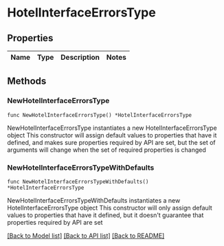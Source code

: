 # HotelInterfaceErrorsType

## Properties

Name | Type | Description | Notes
------------ | ------------- | ------------- | -------------

## Methods

### NewHotelInterfaceErrorsType

`func NewHotelInterfaceErrorsType() *HotelInterfaceErrorsType`

NewHotelInterfaceErrorsType instantiates a new HotelInterfaceErrorsType object
This constructor will assign default values to properties that have it defined,
and makes sure properties required by API are set, but the set of arguments
will change when the set of required properties is changed

### NewHotelInterfaceErrorsTypeWithDefaults

`func NewHotelInterfaceErrorsTypeWithDefaults() *HotelInterfaceErrorsType`

NewHotelInterfaceErrorsTypeWithDefaults instantiates a new HotelInterfaceErrorsType object
This constructor will only assign default values to properties that have it defined,
but it doesn't guarantee that properties required by API are set


[[Back to Model list]](../README.md#documentation-for-models) [[Back to API list]](../README.md#documentation-for-api-endpoints) [[Back to README]](../README.md)


